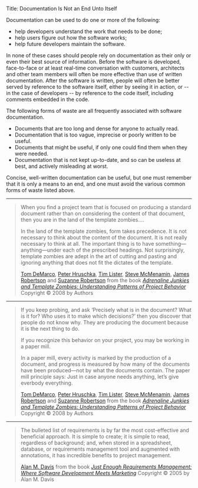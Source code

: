 Title: Documentation Is Not an End Unto Itself

Documentation can be used to do one or more of the following:

* help developers understand the work that needs to be done;
* help users figure out how the software works;
* help future developers maintain the software.

In none of these cases should people rely on documentation as their only or even their best source of information. Before the software is developed, face-to-face or at least real-time conversation with customers, architects and other team members will often be more effective than use of written documentation. After the software is written, people will often be better served by reference to the software itself, either by seeing it in action, or -- in the case of developers -- by reference to the code itself, including comments embedded in the code.

The following forms of waste are all frequently associated with software documentation.

* Documents that are too long and dense for anyone to actually read.
* Documentation that is too vague, imprecise or poorly written to be useful.
* Documents that might be useful, if only one could find them when they were needed.
* Documentation that is not kept up-to-date, and so can be useless at best, and actively misleading at worst.

Concise, well-written documentation can be useful, but one must remember that it is only a means to an end, and one must avoid the various common forms of waste listed above.

----

<blockquote>
<p>
When you find a project team that is focused on producing a standard document rather than on considering the content of that document, then you are in the land of the template zombies.... </p>

<p>
In the land of the template zombies, form takes precedence. It is not necessary to think about the content of the document. It is not really necessary to think at all. The important thing is to have something&#8212;anything&#8212;under each of the prescribed headings. Not surprisingly, template zombies are adept in the art of cutting and pasting and ignoring anything that does not fit the dictates of the template.</p>

<footer>
<a href="http://en.wikipedia.org/wiki/Tom_DeMarco">Tom DeMarco</a>, <a href="http://en.wikipedia.org/wiki/Peter_Hruschka">Peter Hruschka</a>, <a href="http://en.wikipedia.org/wiki/Tim_Lister">Tim Lister</a>, <a href="http://en.wikipedia.org/wiki/Steve_McMenamin">Steve McMenamin</a>, <a href="http://en.wikipedia.org/wiki/James_Robertson">James Robertson</a> and <a href="http://en.wikipedia.org/wiki/Suzanne_Robertson">Suzanne Robertson</a> from the book <cite><a href="bibliography.html#demarco-et-al-2008">Adrenaline Junkies and Template Zombies: Understanding Patterns of Project Behavior</a></cite> Copyright &copy; 2008 by Authors
</footer>
</blockquote>

----

<blockquote>
<p>
If you keep probing, and ask &#8216;Precisely what is in the document? What is it for? Who uses it to make which decisions?&#8217; then you discover that people do not know why. They are producing the document because it is the next thing to do. </p>

<p>
If you recognize this behavior on your project, you may be working in a paper mill. </p>

<p>
In a paper mill, every activity is marked by the production of a document, and progress is measured by how many of the documents have been produced&#8212;not by what the documents contain. The paper mill principle says: Just in case anyone needs anything, let&#8217;s give everbody everything.</p>

<footer>
<a href="http://en.wikipedia.org/wiki/Tom_DeMarco">Tom DeMarco</a>, <a href="http://en.wikipedia.org/wiki/Peter_Hruschka">Peter Hruschka</a>, <a href="http://en.wikipedia.org/wiki/Tim_Lister">Tim Lister</a>, <a href="http://en.wikipedia.org/wiki/Steve_McMenamin">Steve McMenamin</a>, <a href="http://en.wikipedia.org/wiki/James_Robertson">James Robertson</a> and <a href="http://en.wikipedia.org/wiki/Suzanne_Robertson">Suzanne Robertson</a> from the book <cite><a href="bibliography.html#demarco-et-al-2008">Adrenaline Junkies and Template Zombies: Understanding Patterns of Project Behavior</a></cite> Copyright &copy; 2008 by Authors
</footer>
</blockquote>

----

<blockquote>
<p>
The bulleted list of requirements is by far the most cost-effective and beneficial approach. It is simple to create; it is simple to read, regardless of background; and, when stored in a spreadsheet, database, or requirements management tool and augmented with annotations, it has incredible benefits to project management.</p>

<footer>
<a href="http://en.wikipedia.org/wiki/Alan_M._Davis">Alan M. Davis</a> from the book <cite><a href="bibliography.html#davis-2005">Just Enough Requirements Management: Where Software Development Meets Marketing</a></cite> Copyright &copy; 2005 by Alan M. Davis
</footer>
</blockquote>


